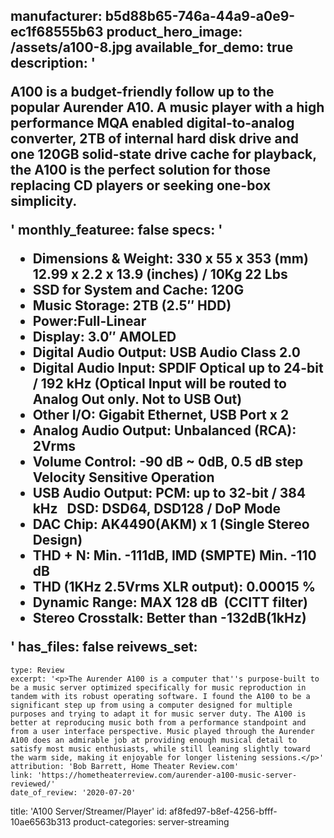 manufacturer: b5d88b65-746a-44a9-a0e9-ec1f68555b63
product_hero_image: /assets/a100-8.jpg
available_for_demo: true
description: '<p>A100 is a budget-friendly follow up to the popular Aurender A10. A music player with a high performance MQA enabled digital-to-analog converter, 2TB of internal hard disk drive and one 120GB solid-state drive cache for playback, the A100 is the perfect solution for those replacing CD players or seeking one-box simplicity.</p>'
monthly_featuree: false
specs: '<ul><li>Dimensions &amp; Weight: 330 x 55 x 353 (mm) 12.99 x 2.2 x 13.9 (inches) / 10Kg 22 Lbs​<br></li><li>SSD for System and Cache: 120G<br></li><li>Music Storage​​: 2TB (2.5″ HDD)<br></li><li>Power: ​Full-Linear<br></li><li>Display​: 3.0″ AMOLED​<br></li><li>Digital Audio Output: ​USB Audio Class 2.0​<br></li><li>Digital Audio Input: SPDIF Optical up to 24-bit / 192 kHz (Optical Input will be routed to Analog Out only. Not to USB Out)<br></li><li>Other I/O​: Gigabit Ethernet, USB Port x 2​<br></li><li>Analog Audio Output: ​Unbalanced (RCA): 2Vrms&nbsp;<br></li><li>Volume Control: -90 dB ~ 0dB, 0.5 dB step Velocity Sensitive Operation<br></li><li>​USB Audio Output​: PCM: up to 32-bit / 384 kHz &nbsp; DSD: DSD64, DSD128 / DoP Mode​<br></li><li>DAC Chip​: AK4490(AKM) x 1 (Single Stereo Design)<br></li><li>THD + N: Min. -111dB, IMD (SMPTE) Min. -110 dB​<br></li><li>THD (1KHz 2.5Vrms XLR output)​: 0.00015 %<br></li><li>Dynamic Range: MAX 128 dB &nbsp;(CCITT filter)​<br></li><li>Stereo Crosstalk​: Better than -132dB(1kHz)<br></li></ul>'
has_files: false
reivews_set:
  -
    type: Review
    excerpt: '<p>The Aurender A100 is a computer that''s purpose-built to be a music server optimized specifically for music reproduction in tandem with its robust operating software. I found the A100 to be a significant step up from using a computer designed for multiple purposes and trying to adapt it for music server duty. The A100 is better at reproducing music both from a performance standpoint and from a user interface perspective. Music played through the Aurender A100 does an admirable job at providing enough musical detail to satisfy most music enthusiasts, while still leaning slightly toward the warm side, making it enjoyable for longer listening sessions.</p>'
    attribution: 'Bob Barrett, Home Theater Review.com'
    link: 'https://hometheaterreview.com/aurender-a100-music-server-reviewed/'
    date_of_review: '2020-07-20'
title: 'A100 Server/Streamer/Player'
id: af8fed97-b8ef-4256-bfff-10ae6563b313
product-categories: server-streaming
